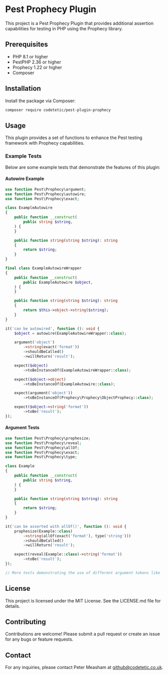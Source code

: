 # Pest Prophecy Plugin

This project is a Pest Prophecy Plugin that provides additional assertion capabilities for testing in PHP using the Prophecy library.

## Prerequisites

- PHP 8.1 or higher
- PestPHP 2.36 or higher
- Prophecy 1.22 or higher
- Composer

## Installation

Install the package via Composer:

```bash
composer require codetetic/pest-plugin-prophecy
```

## Usage

This plugin provides a set of functions to enhance the Pest testing framework with Prophecy capabilities.

### Example Tests

Below are some example tests that demonstrate the features of this plugin:

#### Autowire Example

```php
use function Pest\Prophecy\argument;
use function Pest\Prophecy\autowire;
use function Pest\Prophecy\exact;

class ExampleAutowire
{
    public function __construct(
        public string $string,
    ) {
    }

    public function string(string $string): string
    {
        return $string;
    }
}

final class ExampleAutowireWrapper
{
    public function __construct(
        public ExampleAutowire $object,
    ) {
    }

    public function string(string $string): string
    {
        return $this->object->string($string);
    }
}

it('can be autowired', function (): void {
    $object = autowire(ExampleAutowireWrapper::class);

    argument('object')
        ->string(exact('format'))
        ->shouldBeCalled()
        ->willReturn('result');

    expect($object)
        ->toBeInstanceOf(ExampleAutowireWrapper::class);

    expect($object->object)
        ->toBeInstanceOf(ExampleAutowire::class);

    expect(argument('object'))
        ->toBeInstanceOf(Prophecy\Prophecy\ObjectProphecy::class);

    expect($object->string('format'))
        ->toBe('result');
});
```

#### Argument Tests

```php
use function Pest\Prophecy\prophesize;
use function Pest\Prophecy\reveal;
use function Pest\Prophecy\allOf;
use function Pest\Prophecy\exact;
use function Pest\Prophecy\type;

class Example
{
    public function __construct(
        public string $string,
    ) {
    }

    public function string(string $string): string
    {
        return $string;
    }
}

it('can be asserted with allOf()', function (): void {
    prophesize(Example::class)
        ->string(allOf(exact('format'), type('string')))
        ->shouldBeCalled()
        ->willReturn('result');

    expect(reveal(Example::class)->string('format'))
        ->toBe('result');
});

// More tests demonstrating the use of different argument tokens like `any`, `exact`, `in`, `notIn`, `size`, `withEntry`, etc.
```

## License

This project is licensed under the MIT License. See the LICENSE.md file for details.

## Contributing

Contributions are welcome! Please submit a pull request or create an issue for any bugs or feature requests.

## Contact

For any inquiries, please contact Peter Measham at github@codetetic.co.uk.
